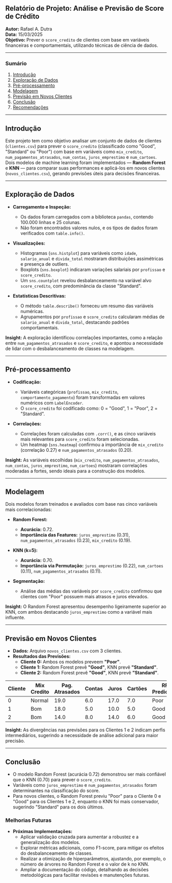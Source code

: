 ## **Relatório de Projeto: Análise e Previsão de Score de Crédito**  
**Autor:** Rafael A. Dutra  
**Data:** 15/03/2025  
**Objetivo:** Prever o `score_credito` de clientes com base em variáveis financeiras e comportamentais, utilizando técnicas de ciência de dados.

---

### **Sumário**
1. [Introdução](#introdução)
2. [Exploração de Dados](#exploração-de-dados)
3. [Pré-processamento](#pré-processamento)
4. [Modelagem](#modelagem)
5. [Previsão em Novos Clientes](#previsão-em-novos-clientes)
6. [Conclusão](#conclusão)
7. [Recomendações](#recomendações)

---

## **Introdução**  
Este projeto tem como objetivo analisar um conjunto de dados de clientes (`clientes.csv`) para prever o `score_credito` (classificado como "Good", "Standard" ou "Poor") com base em variáveis como `mix_credito`, `num_pagamentos_atrasados`, `num_contas`, `juros_emprestimo` e `num_cartoes`. Dois modelos de machine learning foram implementados — **Random Forest** e **KNN** — para comparar suas performances e aplicá-los em novos clientes (`novos_clientes.csv`), gerando previsões úteis para decisões financeiras.

---

## **Exploração de Dados**  
- **Carregamento e Inspeção:**  
  - Os dados foram carregados com a biblioteca `pandas`, contendo 100.000 linhas e 25 colunas.  
  - Não foram encontrados valores nulos, e os tipos de dados foram verificados com `table.info()`.  

- **Visualizações:**  
  - Histogramas (`sns.histplot`) para variáveis como `idade`, `salario_anual` e `divida_total` mostraram distribuições assimétricas e presença de outliers.  
  - Boxplots (`sns.boxplot`) indicaram variações salariais por `profissao` e `score_credito`.  
  - Um `sns.countplot` revelou desbalanceamento na variável alvo `score_credito`, com predominância da classe "Standard".  

- **Estatísticas Descritivas:**  
  - O método `table.describe()` forneceu um resumo das variáveis numéricas.  
  - Agrupamentos por `profissao` e `score_credito` calcularam médias de `salario_anual` e `divida_total`, destacando padrões comportamentais.  

**Insight:** A exploração identificou correlações importantes, como a relação entre `num_pagamentos_atrasados` e `score_credito`, e apontou a necessidade de lidar com o desbalanceamento de classes na modelagem.

---

## **Pré-processamento**  
- **Codificação:**  
  - Variáveis categóricas (`profissao`, `mix_credito`, `comportamento_pagamento`) foram transformadas em valores numéricos com `LabelEncoder`.  
  - O `score_credito` foi codificado como: 0 = "Good", 1 = "Poor", 2 = "Standard".  

- **Correlações:**  
  - Correlações foram calculadas com `.corr()`, e as cinco variáveis mais relevantes para `score_credito` foram selecionadas.  
  - Um heatmap (`sns.heatmap`) confirmou a importância de `mix_credito` (correlação 0.27) e `num_pagamentos_atrasados` (0.20).  

**Insight:** As variáveis escolhidas (`mix_credito`, `num_pagamentos_atrasados`, `num_contas`, `juros_emprestimo`, `num_cartoes`) mostraram correlações moderadas a fortes, sendo ideais para a construção dos modelos.

---

## **Modelagem**  
Dois modelos foram treinados e avaliados com base nas cinco variáveis mais correlacionadas:  

- **Random Forest:**  
  - **Acurácia:** 0.72.  
  - **Importância das Features:** `juros_emprestimo` (0.31), `num_pagamentos_atrasados` (0.23), `mix_credito` (0.19).  

- **KNN (k=5):**  
  - **Acurácia:** 0.70.  
  - **Importância via Permutação:** `juros_emprestimo` (0.22), `num_cartoes` (0.11), `num_pagamentos_atrasados` (0.11).  

- **Segmentação:**  
  - Análise das médias das variáveis por `score_credito` confirmou que clientes com "Poor" possuem mais atrasos e juros elevados.  

**Insight:** O Random Forest apresentou desempenho ligeiramente superior ao KNN, com ambos destacando `juros_emprestimo` como a variável mais influente.

---

## **Previsão em Novos Clientes**  
- **Dados:** Arquivo `novos_clientes.csv` com 3 clientes.  
- **Resultados das Previsões:**  
  - **Cliente 0:** Ambos os modelos preveem **"Poor"**.  
  - **Cliente 1:** Random Forest prevê **"Good"**, KNN prevê **"Standard"**.  
  - **Cliente 2:** Random Forest prevê **"Good"**, KNN prevê **"Standard"**.  

| Cliente | Mix Credito | Pag. Atrasados | Contas | Juros | Cartões | RF Prediction | KNN Prediction |
|---------|-------------|----------------|--------|-------|---------|---------------|----------------|
| 0       | Normal      | 19.0           | 6.0    | 17.0  | 7.0     | Poor          | Poor           |
| 1       | Bom         | 18.0           | 5.0    | 10.0  | 5.0     | Good          | Standard       |
| 2       | Bom         | 14.0           | 8.0    | 14.0  | 6.0     | Good          | Standard       |

**Insight:** As divergências nas previsões para os Clientes 1 e 2 indicam perfis intermediários, sugerindo a necessidade de análise adicional para maior precisão.

---

## **Conclusão**  
- O modelo Random Forest (acurácia 0.72) demonstrou ser mais confiável que o KNN (0.70) para prever o `score_credito`.  
- Variáveis como `juros_emprestimo` e `num_pagamentos_atrasados` foram determinantes na classificação do score.  
- Para novos clientes, o Random Forest previu "Poor" para o Cliente 0 e "Good" para os Clientes 1 e 2, enquanto o KNN foi mais conservador, sugerindo "Standard" para os dois últimos.  


### **Melhorias Futuras**  
- **Próximas Implementações:**  
  - Aplicar validação cruzada para aumentar a robustez e a generalização dos modelos.  
  - Explorar métricas adicionais, como F1-score, para mitigar os efeitos do desbalanceamento de classes.  
  - Realizar a otimização de hiperparâmetros, ajustando, por exemplo, o número de árvores no Random Forest e o valor de k no KNN.  
  - Ampliar a documentação do código, detalhando as decisões metodológicas para facilitar revisões e manutenções futuras.  